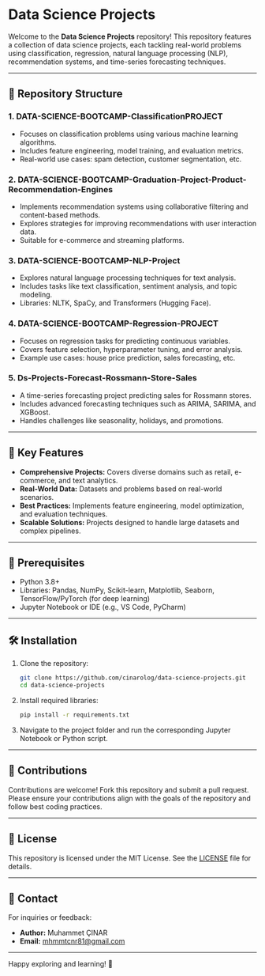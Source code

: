 # Data Science Projects

Welcome to the **Data Science Projects** repository! This repository features a collection of data science projects, each tackling real-world problems using classification, regression, natural language processing (NLP), recommendation systems, and time-series forecasting techniques.

---

## 📂 Repository Structure

### **1. DATA-SCIENCE-BOOTCAMP-ClassificationPROJECT**
- Focuses on classification problems using various machine learning algorithms.
- Includes feature engineering, model training, and evaluation metrics.
- Real-world use cases: spam detection, customer segmentation, etc.

### **2. DATA-SCIENCE-BOOTCAMP-Graduation-Project-Product-Recommendation-Engines**
- Implements recommendation systems using collaborative filtering and content-based methods.
- Explores strategies for improving recommendations with user interaction data.
- Suitable for e-commerce and streaming platforms.

### **3. DATA-SCIENCE-BOOTCAMP-NLP-Project**
- Explores natural language processing techniques for text analysis.
- Includes tasks like text classification, sentiment analysis, and topic modeling.
- Libraries: NLTK, SpaCy, and Transformers (Hugging Face).

### **4. DATA-SCIENCE-BOOTCAMP-Regression-PROJECT**
- Focuses on regression tasks for predicting continuous variables.
- Covers feature selection, hyperparameter tuning, and error analysis.
- Example use cases: house price prediction, sales forecasting, etc.

### **5. Ds-Projects-Forecast-Rossmann-Store-Sales**
- A time-series forecasting project predicting sales for Rossmann stores.
- Includes advanced forecasting techniques such as ARIMA, SARIMA, and XGBoost.
- Handles challenges like seasonality, holidays, and promotions.

---

## 🚀 Key Features

- **Comprehensive Projects:** Covers diverse domains such as retail, e-commerce, and text analytics.
- **Real-World Data:** Datasets and problems based on real-world scenarios.
- **Best Practices:** Implements feature engineering, model optimization, and evaluation techniques.
- **Scalable Solutions:** Projects designed to handle large datasets and complex pipelines.

---

## 📖 Prerequisites

- Python 3.8+
- Libraries: Pandas, NumPy, Scikit-learn, Matplotlib, Seaborn, TensorFlow/PyTorch (for deep learning)
- Jupyter Notebook or IDE (e.g., VS Code, PyCharm)

---

## 🛠️ Installation

1. Clone the repository:
   ```bash
   git clone https://github.com/cinarolog/data-science-projects.git
   cd data-science-projects
   ```

2. Install required libraries:
   ```bash
   pip install -r requirements.txt
   ```

3. Navigate to the project folder and run the corresponding Jupyter Notebook or Python script.

---

## 🤝 Contributions

Contributions are welcome! Fork this repository and submit a pull request. Please ensure your contributions align with the goals of the repository and follow best coding practices.

---

## 📜 License

This repository is licensed under the MIT License. See the [LICENSE](LICENSE) file for details.

---

## 📧 Contact

For inquiries or feedback:
- **Author:** Muhammet ÇINAR
- **Email:** mhmmtcnr81@gmail.com

---

Happy exploring and learning! 🚀
